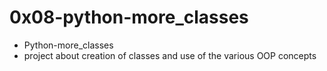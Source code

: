 # 0x08-python-more_classes
- Python-more_classes
- project about creation of classes and use of the various OOP concepts
